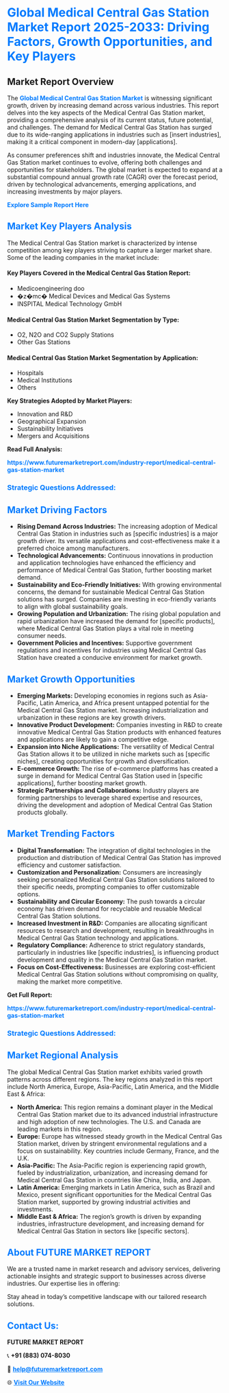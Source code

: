 <h1 style="color: #007BFF;">Global Medical Central Gas Station Market Report 2025-2033: Driving Factors, Growth Opportunities, and Key Players</h1>

<section id="overview">
<h2>Market Report Overview</h2>
<p>The <a href="https://www.futuremarketreport.com/industry-report/medical-central-gas-station-market" style="color: #007BFF; text-decoration: none;"><strong>Global Medical Central Gas Station Market</strong></a> is witnessing significant growth, driven by increasing demand across various industries. This report delves into the key aspects of the Medical Central Gas Station market, providing a comprehensive analysis of its current status, future potential, and challenges. The demand for Medical Central Gas Station has surged due to its wide-ranging applications in industries such as [insert industries], making it a critical component in modern-day [applications].</p>
<p>As consumer preferences shift and industries innovate, the Medical Central Gas Station market continues to evolve, offering both challenges and opportunities for stakeholders. The global market is expected to expand at a substantial compound annual growth rate (CAGR) over the forecast period, driven by technological advancements, emerging applications, and increasing investments by major players.</p>
</section>

<section id="overview">
<p><a href="https://www.futuremarketreport.com/request-sample/reportId=78985" style="color: #007BFF; text-decoration: none;"><strong>Explore Sample Report Here</strong></a></p>
</section>

<section id="key-players">
<h2 style="color: #007BFF;">Market Key Players Analysis</h2>
<p>The Medical Central Gas Station market is characterized by intense competition among key players striving to capture a larger market share. Some of the leading companies in the market include:</p>
<h4>Key Players Covered in the Medical Central Gas Station Report:</h4>
<ul><li>Medicoengineering doo</li><li>�z�mc� Medical Devices and Medical Gas Systems</li><li>INSPITAL Medical Technology GmbH</li></ul>
<h4>Medical Central Gas Station Market Segmentation by Type:</h4>
<ul><li>O2, N2O and CO2 Supply Stations</li><li>Other Gas Stations</li></ul>

<h4>Medical Central Gas Station Market Segmentation by Application:</h4>
<ul><li>Hospitals</li><li>Medical Institutions</li><li>Others</li></ul>
<p><strong>Key Strategies Adopted by Market Players:</strong></p>
<ul>
<li>Innovation and R&D</li>
<li>Geographical Expansion</li>
<li>Sustainability Initiatives</li>
<li>Mergers and Acquisitions</li>
</ul>
</section>

<section>
<p><strong>Read Full Analysis: </strong></p><a href="https://www.futuremarketreport.com/industry-report/medical-central-gas-station-market" style="color: #007BFF; text-decoration: none;"><strong>https://www.futuremarketreport.com/industry-report/medical-central-gas-station-market</strong></a>
<h3 style="color: #007BFF;">Strategic Questions Addressed:</h3>
</section>

<section id="driving-factors">
<h2 style="color: #007BFF;">Market Driving Factors</h2>
<ul>
<li><strong>Rising Demand Across Industries:</strong> The increasing adoption of Medical Central Gas Station in industries such as [specific industries] is a major growth driver. Its versatile applications and cost-effectiveness make it a preferred choice among manufacturers.</li>
<li><strong>Technological Advancements:</strong> Continuous innovations in production and application technologies have enhanced the efficiency and performance of Medical Central Gas Station, further boosting market demand.</li>
<li><strong>Sustainability and Eco-Friendly Initiatives:</strong> With growing environmental concerns, the demand for sustainable Medical Central Gas Station solutions has surged. Companies are investing in eco-friendly variants to align with global sustainability goals.</li>
<li><strong>Growing Population and Urbanization:</strong> The rising global population and rapid urbanization have increased the demand for [specific products], where Medical Central Gas Station plays a vital role in meeting consumer needs.</li>
<li><strong>Government Policies and Incentives:</strong> Supportive government regulations and incentives for industries using Medical Central Gas Station have created a conducive environment for market growth.</li>
</ul>
</section>

<section id="growth-opportunities">
<h2 style="color: #007BFF;">Market Growth Opportunities</h2>
<ul>
<li><strong>Emerging Markets:</strong> Developing economies in regions such as Asia-Pacific, Latin America, and Africa present untapped potential for the Medical Central Gas Station market. Increasing industrialization and urbanization in these regions are key growth drivers.</li>
<li><strong>Innovative Product Development:</strong> Companies investing in R&D to create innovative Medical Central Gas Station products with enhanced features and applications are likely to gain a competitive edge.</li>
<li><strong>Expansion into Niche Applications:</strong> The versatility of Medical Central Gas Station allows it to be utilized in niche markets such as [specific niches], creating opportunities for growth and diversification.</li>
<li><strong>E-commerce Growth:</strong> The rise of e-commerce platforms has created a surge in demand for Medical Central Gas Station used in [specific applications], further boosting market growth.</li>
<li><strong>Strategic Partnerships and Collaborations:</strong> Industry players are forming partnerships to leverage shared expertise and resources, driving the development and adoption of Medical Central Gas Station products globally.</li>
</ul>
</section>

<section id="trending-factors">
<h2 style="color: #007BFF;">Market Trending Factors</h2>
<ul>
<li><strong>Digital Transformation:</strong> The integration of digital technologies in the production and distribution of Medical Central Gas Station has improved efficiency and customer satisfaction.</li>
<li><strong>Customization and Personalization:</strong> Consumers are increasingly seeking personalized Medical Central Gas Station solutions tailored to their specific needs, prompting companies to offer customizable options.</li>
<li><strong>Sustainability and Circular Economy:</strong> The push towards a circular economy has driven demand for recyclable and reusable Medical Central Gas Station solutions.</li>
<li><strong>Increased Investment in R&D:</strong> Companies are allocating significant resources to research and development, resulting in breakthroughs in Medical Central Gas Station technology and applications.</li>
<li><strong>Regulatory Compliance:</strong> Adherence to strict regulatory standards, particularly in industries like [specific industries], is influencing product development and quality in the Medical Central Gas Station market.</li>
<li><strong>Focus on Cost-Effectiveness:</strong> Businesses are exploring cost-efficient Medical Central Gas Station solutions without compromising on quality, making the market more competitive.</li>
</ul>
</section>

<section>
<p><strong>Get Full Report: </strong></p><a href="https://www.futuremarketreport.com/industry-report/medical-central-gas-station-market" style="color: #007BFF; text-decoration: none;"><strong>https://www.futuremarketreport.com/industry-report/medical-central-gas-station-market</strong></a>
<h3 style="color: #007BFF;">Strategic Questions Addressed:</h3>
</section>


<section id="regional-analysis">
<h2 style="color: #007BFF;">Market Regional Analysis</h2>
<p>The global Medical Central Gas Station market exhibits varied growth patterns across different regions. The key regions analyzed in this report include North America, Europe, Asia-Pacific, Latin America, and the Middle East & Africa:</p>
<ul>
<li><strong>North America:</strong> This region remains a dominant player in the Medical Central Gas Station market due to its advanced industrial infrastructure and high adoption of new technologies. The U.S. and Canada are leading markets in this region.</li>
<li><strong>Europe:</strong> Europe has witnessed steady growth in the Medical Central Gas Station market, driven by stringent environmental regulations and a focus on sustainability. Key countries include Germany, France, and the U.K.</li>
<li><strong>Asia-Pacific:</strong> The Asia-Pacific region is experiencing rapid growth, fueled by industrialization, urbanization, and increasing demand for Medical Central Gas Station in countries like China, India, and Japan.</li>
<li><strong>Latin America:</strong> Emerging markets in Latin America, such as Brazil and Mexico, present significant opportunities for the Medical Central Gas Station market, supported by growing industrial activities and investments.</li>
<li><strong>Middle East & Africa:</strong> The region’s growth is driven by expanding industries, infrastructure development, and increasing demand for Medical Central Gas Station in sectors like [specific sectors].</li>
</ul>
</section>

<footer>
<h2 style="color: #007BFF;">About FUTURE MARKET REPORT</h2>
<p>We are a trusted name in market research and advisory services, delivering actionable insights and strategic support to businesses across diverse industries. Our expertise lies in offering:</p>

<p>Stay ahead in today’s competitive landscape with our tailored research solutions.</p>

<h2 style="color: #007BFF;">Contact Us:</h2>
<p><strong>FUTURE MARKET REPORT</strong></p>
<p>📞 <strong>+91 (883) 074-8030</strong></p>
<p>📧 <strong><a href="mailto:help@futuremarketreport.com" style="color: #007BFF;">help@futuremarketreport.com</a></strong></p>
<p>🌐 <strong><a href="https://www.futuremarketreport.com/" style="color: #007BFF;">Visit Our Website</a></strong></p>
</footer>